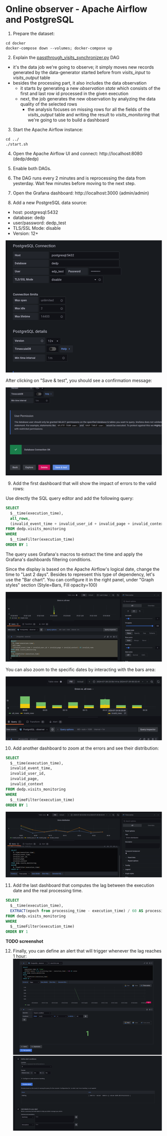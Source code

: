 # Online observer - Apache Airflow and PostgreSQL

1. Prepare the dataset:
```
cd docker
docker-compose down --volumes; docker-compose up
```

2. Explain the [passthrough_visits_synchronizer.py](dags%2Fpassthrough_visits_synchronizer.py) DAG
* it's the data job we're going to observe; it simply moves new records generated by the data-generator started before
from _visits_input_ to _visits_output_ table
* besides the processing part, it also includes the data observation
  * it starts by generating a new _observation state_ which consists of the first and last row id processed in the given
  execution
  * next, the job generates the new observation by analyzing the data quality of the selected rows
    * the analysis focuses on missing rows for all the fields of the _visits_output_ table and writing the result to
    _visits_monitoring_ that we're going to use to build a dashboard

3. Start the Apache Airflow instance:
```
cd ../
./start.sh
```

4. Open the Apache Airflow UI and connect: http://localhost:8080 (dedp/dedp)

5. Enable both DAGs.

6. The DAG runs every 2 minutes and is reprocessing the data from yesterday. Wait few minutes before moving
to the next step.

7. Open the Grafana dashboard: http://localhost:3000 (admin/admin)

8. Add a new PostgreSQL data source:
* host: postgresql:5432
* database: dedp
* user/password: dedp_test
* TLS/SSL Mode: disable
* Version: 12+

![postgresql_config.png](assets/postgresql_config.png)

After clicking on "Save & test", you should see a confirmation message:

![postgresql_check.png](assets/postgresql_check.png) 

9. Add the first dashboard that will show the impact of errors to the valid rows:

Use directly the SQL query editor and add the following query:
```sql
SELECT
  $__time(execution_time),
  all_rows,
  (invalid_event_time + invalid_user_id + invalid_page + invalid_context) AS invalid_rows
FROM dedp.visits_monitoring
WHERE
  $__timeFilter(execution_time)
ORDER BY 1
```

The query uses Grafana's macros to extract the time and apply the Grafana's dashboards filtering conditions.

Since the display is based on the Apache Airflow's logical date, change the time to "Last 2 days". Besides to represent
this type of dependency, let's use the "Bar chart". You can configure it in the right panel, under "Graph styles" section
(Style=Bars, Fill opacity=100)

![dash_errors_all_1.png](assets/dash_errors_all_1.png)

You can also zoom to the specific dates by interacting with the bars area:

![dash_errors_all_zoom.png](assets/dash_errors_all_zoom.png)

10. Add another dashboard to zoom at the errors and see their distribution:

```sql
SELECT
  $__time(execution_time),
  invalid_event_time,
  invalid_user_id,
  invalid_page,
  invalid_context
FROM dedp.visits_monitoring
WHERE
  $__timeFilter(execution_time)
ORDER BY 1
```


![dash_errors_distribution.png](assets/dash_errors_distribution.png)

11. Add the last dashboard that computes the lag between the execution date and the real processing time. 

```sql
SELECT
  $__time(execution_time),
  EXTRACT(epoch from processing_time - execution_time) / 60 AS processing_lat
FROM dedp.visits_monitoring
WHERE
  $__timeFilter(execution_time)
ORDER BY 1
```

**TODO screenshot**

12. Finally, you can define an alert that will trigger whenever the lag reaches 1 hour:
![alerts_1.png](assets/alerts_1.png)
![alerts_2.png](assets/alerts_2.png)
